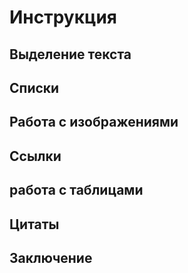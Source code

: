 # Инструкция 

## Выделение текста

## Списки

## Работа с изображениями

## Ссылки

## работа с таблицами

## Цитаты

## Заключение